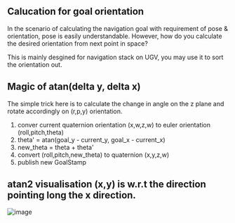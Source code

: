 ## Calucation for goal orientation
In the scenario of calculating the navigation goal with requirement of pose & orientation, pose is easily understandable. However, how do you calculate the desired orientation from next point in space?

This is mainly desgined for navigation stack on UGV, you may use it to sort the orientation out.


## Magic of atan(delta y, delta x)
The simple trick here is to calculate the change in angle on the z plane and rotate accordingly on (r,p,y) orientation.
1. conver current quaternion orientation (x,w,z,w) to euler orientation (roll,pitch,theta)
2. theta' = atan(goal_y - current_y, goal_x - current_x)
3. new_theta = theta + theta'
4. convert (roll,pitch,new_theta) to quaternion (x,y,z,w)
4. publish new GoalStamp

## **atan2** visualisation (x,y) is w.r.t the direction pointing long the x direction.
![image](https://exceljet.net/sites/default/files/images/functions/inline/exceljet_atan2_versus_atan_0.png)